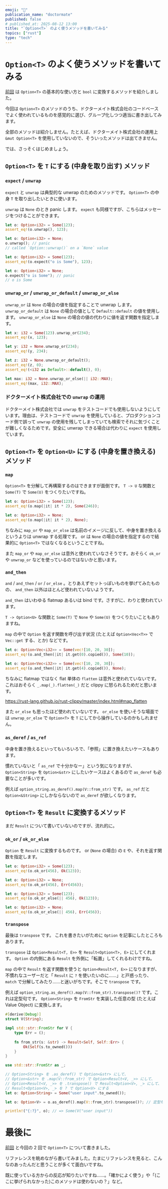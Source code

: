 ```yaml
---
emoji: "🔀"
publication_name: "doctormate"
published: false
# published_at: 2025-08-12 13:00
title: "`Option<T>` のよく使うメソッドを書いてみる"
topics: ["rust"]
type: "tech"
---
```


# `Option<T>` のよく使うメソッドを書いてみる

[前回](https://zenn.dev/doctormate/articles/7100b404d89917) は `Option<T>` の基本的な使い方と `bool` に変換するメソッドを紹介しました。

今回は `Option<T>` のメソッドのうち、ドクターメイト株式会社のコードベースでよく使われているものを感覚的に選び、グループ化しつつ適当に書き出してみます。

全部のメソッドは紹介しません。たとえば、ドクターメイト株式会社の運用上 `&mut Option<T>` を使用していないので、そういったメソッドは出てきません。

では、さっそくはじめましょう。

## `Option<T>` を `T` にする (中身を取り出す) メソッド

### `expect` / `unwrap`

`expect` と `unwrap` は典型的な unwrap のためのメソッドです。 `Option<T>` の中身 `T` を取り出したいときに使います。

`unwrap` は `None` のとき panic します。 `expect` も同様ですが、こちらはメッセージをつけることができます。

```rust
let o: Option<i32> = Some(123);
assert_eq!(o.unwrap(), 123);

let o: Option<i32> = None;
o.unwrap(); // panic
// called `Option::unwrap()` on a `None` value
```

```rust
let o: Option<i32> = Some(123);
assert_eq!(o.expect("o is Some"), 123);

let o: Option<i32> = None;
o.expect("o is Some"); // panic
// o is Some
```

### `unwrap_or` / `unwrap_or_default` / `unwrap_or_else`

`unwrap_or` は `None` の場合の値を指定することで unwrap します。 `unwrap_or_default` は `None` の場合の値として `Default::default` の値を使用します。 `unwrap_or_else` は `None` の場合の値の代わりに値を返す関数を指定します。 

```rust
let x: i32 = Some(123).unwrap_or(234);
assert_eq!(x, 123);

let y: i32 = None.unwrap_or(234);
assert_eq!(y, 234);

let z: i32 = None.unwrap_or_default();
assert_eq!(z, 0);
assert_eq!(<i32 as Default>::default(), 0);

let max: i32 = None.unwrap_or_else(|| i32::MAX);
assert_eq!(max, i32::MAX);
```

### ドクターメイト株式会社での `unwrap` の運用

ドクターメイト株式会社では `unwrap` をテストコードでも使用しないようにしています。理由は、テストコードで `unwrap` を使用していると、プロダクションコード側で誤って `unwrap` の使用を残してしまっていても検索でそれに気づくことが難しくなるためです。安全に unwrap できる場合は代わりに `expect` を使用しています。

## `Option<T>` を `Option<U>` にする (中身を置き換える) メソッド

### `map`

`Option<T>` を分解して再構築するのはできますが面倒です。 `T -> U` な関数と `Some(T)` で `Some(U)` をつくりたいですね。

```rust
let o: Option<i32> = Some(123);
assert_eq!(o.map(|it| it * 2), Some(246));

let o: Option<i32> = None;
assert_eq!(o.map(|it| it * 2), None);
```

ちなみに `map_or` や `map_or_else` は名前のイメージに反して、中身を置き換えるというよりは unwrap する処理です。 or は `None` の場合の値を指定するので結果的に `Option<T>` ではなくなるということですね。

また `map_or` や `map_or_else` は意外と使われていなさそうです。おそらく `ok_or` や `unwrap_or` などを使っているのではないかと思います。

### `and_then`

`and` / `and_then` / `or` / `or_else` 。とりあえずセットっぽいものを挙げてみたものの、 `and_then` 以外はほとんど使われていないようです。

`and_then` はいわゆる flatmap あるいは bind です。さすがに、わりと使われています。

`T -> Option<U>` な関数と `Some(T)` で `None` や `Some(U)` をつくりたいこともありますね。

`map` の中で `Option` を返す関数を呼び出す状況 (たとえば `Option<Vec<T>>` で `Vec::get` する、とか) などです。

```rust
let o: Option<Vec<i32>> = Some(vec![10, 20, 30]);
assert_eq!(o.and_then(|it| it.get(0).copied()), Some(10));

let o: Option<Vec<i32>> = Some(vec![10, 20, 30]);
assert_eq!(o.and_then(|it| it.get(4).copied()), None);
```

ちなみに flatmap ではなく flat 単体の `flatten` は意外と使われていないです。これはおそらく `_.map(_).flatten(_)` だと clippy に怒られるためだと思います。

<https://rust-lang.github.io/rust-clippy/master/index.html#map_flatten>

また `or_else` も思ったほど使われていないです。 `or_else` を使いそうな場面では `unwrap_or_else` で `Option<T>` を `T` にしてから操作しているのかもしれません。

### `as_deref` / `as_ref`

中身を置き換えるといってもいろいろで、「参照」に置き換えたいケースもあります。

慣れていないと「 `as_ref` で十分かなー」という気になりますが、 `Option<String>` を `Option<&str>` にしたいケースはよくあるので `as_deref` も必要なことが多いです。

例えば `option_string.as_deref().map(V::from_str)` です。 `as_ref` だと `Option<&String>` にしかならないので `as_deref` が欲しくなります。

## `Option<T>` を `Result` に変換するメソッド

まだ `Result` について書いていないのですが、流れ的に。

### `ok_or` / `ok_or_else`

`Option` を `Result` に変換するものです。 or (`None` の場合) の `E` や、それを返す関数を指定します。

```rust
let o: Option<i32> = Some(123);
assert_eq!(o.ok_or(456), Ok(123));

let o: Option<i32> = None;
assert_eq!(o.ok_or(456), Err(456));

let o: Option<i32> = Some(123);
assert_eq!(o.ok_or_else(|| 456), Ok(123));

let o: Option<i32> = None;
assert_eq!(o.ok_or_else(|| 456), Err(456));
```

### `transpose`

最後は `transpose` です。 これを書きたいがために `Option` を記事にしたところもあります。

`transpose` は `Option<Result<T, E>>` を `Result<Option<T>, E>` にしてくれます。 `Option` の内側にある `Result` を外側に「転置」してくれるわけですね。

`map` の中で `Result` を返す関数を使うと `Option<Result<T, E>>` になりますが、不慣れなユーザーだと「 `Result` に `?` を使いたいのに……」と戸惑ったり、 `match` で分解してみたり……と迷いがちです。そこで `transpose` です。

例えば `option_string.as_deref().map(V::from_str).transpose()?` です。これは定型句です。 `Option<String>` を `FromStr` を実装した任意の型 (たとえば Value Object) に変換します。

```rust
#[derive(Debug)]
struct V(String);

impl std::str::FromStr for V {
    type Err = ();
    
    fn from_str(s: &str) -> Result<Self, Self::Err> {
        Ok(Self(s.to_owned()))
    }
}

use std::str::FromStr as _;

// Option<String> を .as_deref() で Option<&str> にして、
// Option<&str> を .map(V::from_str) で Option<Result<V, _>> にして、
// Option<Result<V, _>> を .transpose() で Result<Option<V>, _> にして、
// Result<Option<V>, _> を ? で Option<V> にする
let o: Option<String> = Some("user input".to_owned());

let o: Option<V> = o.as_deref().map(V::from_str).transpose()?; // 定型句

println!("{:?}", o); // => Some(V("user input"))
```

# 最後に

[前回](https://zenn.dev/doctormate/articles/7100b404d89917) と今回の 2 回で `Option<T>` について書きました。

リファレンスを眺めながら書いてみました。たまにリファレンスを見ると、こんなのあったんだと思うことが多くて面白いですね。

既に使っている方からの反応が知りたいですね……。「確かによく使う」や「(ここに挙げられなかった)このメソッドは使わないの？」など。

